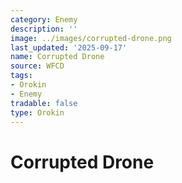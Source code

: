```yaml
---
category: Enemy
description: ''
image: ../images/corrupted-drone.png
last_updated: '2025-09-17'
name: Corrupted Drone
source: WFCD
tags:
- Orokin
- Enemy
tradable: false
type: Orokin
---
```


# Corrupted Drone

